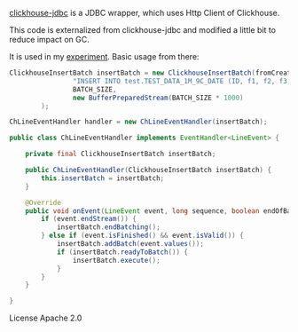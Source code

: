 <a href="https://github.com/yandex/clickhouse-jdbc">clickhouse-jdbc</a> is a JDBC wrapper, which uses Http Client of Clickhouse.

This code is externalized from clickhouse-jdbc and modified a little bit to reduce impact on GC.

It is used in my <a href="https://github.com/egorlitvinenko/testparsing">experiment</a>.
Basic usage from there:

```java
ClickhouseInsertBatch insertBatch = new ClickhouseInsertBatch(fromCreateToLoadBenchmark.clickhouseHttp,
                "INSERT INTO test.TEST_DATA_1M_9C_DATE (ID, f1, f2, f3, f4, f5, f6, f7, f8)",
                BATCH_SIZE,
                new BufferPreparedStream(BATCH_SIZE * 1000)
        );

ChLineEventHandler handler = new ChLineEventHandler(insertBatch);

public class ChLineEventHandler implements EventHandler<LineEvent> {

    private final ClickhouseInsertBatch insertBatch;

    public ChLineEventHandler(ClickhouseInsertBatch insertBatch) {
        this.insertBatch = insertBatch;
    }

    @Override
    public void onEvent(LineEvent event, long sequence, boolean endOfBatch) throws Exception {
        if (event.endStream()) {
            insertBatch.endBatching();
        } else if (event.isFinished() && event.isValid()) {
            insertBatch.addBatch(event.values());
            if (insertBatch.readyToBatch()) {
                insertBatch.execute();
            }
        }
    }

}
```

License Apache 2.0